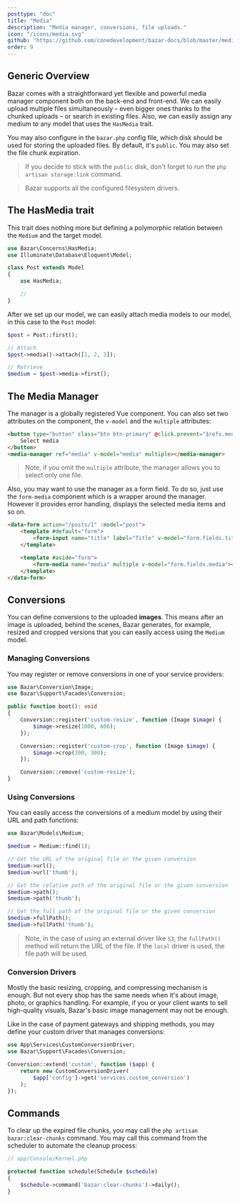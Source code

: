 ```yaml
---
posttype: "doc"
title: "Media"
description: "Media manager, conversions, file uploads."
icon: "/icons/media.svg"
github: "https://github.com/conedevelopment/bazar-docs/blob/master/media.md"
order: 9
---
```


## Generic Overview

Bazar comes with a straightforward yet flexible and powerful media manager component both on the back-end and front-end. We can easily upload multiple files simultaneously – even bigger ones thanks to the chunked uploads – or search in existing files. Also, we can easily assign any medium to any model that uses the `HasMedia` trait.

You may also configure in the `bazar.php` config file, which disk should be used for storing the uploaded files. By default, it's `public`. You may also set the file chunk expiration.

> If you decide to stick with the `public` disk, don't forget to run the `php artisan storage:link` command.

> Bazar supports all the configured filesystem drivers.

## The HasMedia trait

This trait does nothing more but defining a polymorphic relation between the `Medium` and the target model.

```php
use Bazar\Concerns\HasMedia;
use Illuminate\Database\Eloquent\Model;

class Post extends Model
{
    use HasMedia;

    //
}
```

After we set up our model, we can easily attach media models to our model, in this case to the `Post` model:

```php
$post = Post::first();

// Attach
$post->media()->attach([1, 2, 3]);

// Retrieve
$medium = $post->media->first();
```

## The Media Manager

The manager is a globally registered Vue component. You can also set two attributes on the component, the `v-model` and the `multiple` attributes:

```html
<button type="button" class="btn btn-primary" @click.prevent="$refs.media.open()">
    Select media
</button>
<media-manager ref="media" v-model="media" multiple></media-manager>
```

> Note, if you omit the `multiple` attribute, the manager allows you to select only one file.

Also, you may want to use the manager as a form field. To do so, just use the `form-media` component which is a wrapper around the manager. However it provides error handling, displays the selected media items and so on.

```html
<data-form action="/posts/1" :model="post">
    <template #default="form">
        <form-input name="title" label="Title" v-model="form.fields.title"></form-input>
    </template>

    <template #aside="form">
        <form-media name="media" multiple v-model="form.fields.media"></form-media>
    </template>
</data-form>
```

## Conversions

You can define conversions to the uploaded **images**. This means after an image is uploaded, behind the scenes, Bazar generates, for example, resized and cropped versions that you can easily access using the `Medium` model.

### Managing Conversions

You may register or remove conversions in one of your service providers:

```php
use Bazar\Conversion\Image;
use Bazar\Support\Facades\Conversion;

public function boot(): void
{
    Conversion::register('custom-resize', function (Image $image) {
        $image->resize(1000, 600);
    });

    Conversion::register('custom-crop', function (Image $image) {
        $image->crop(300, 300);
    });

    Conversion::remove('custom-resize');
}
```

### Using Conversions

You can easily access the conversions of a medium model by using their URL and path functions:

```php
use Bazar\Models\Medium;

$medium = Medium::find(1);

// Get the URL of the original file or the given conversion
$medium->url();
$medium->url('thumb');

// Get the relative path of the original file or the given conversion
$medium->path();
$medium->path('thumb');

// Get the full path of the original file or the given conversion
$medium->fullPath();
$medium->fullPath('thumb');
```

> Note, in the case of using an external driver like `S3`, the `fullPath()` method will return the URL of the file. If the `local` driver is used, the file path will be used.

### Conversion Drivers

Mostly the basic resizing, cropping, and compressing mechanism is enough. But not every shop has the same needs when it's about image, photo, or graphics handling. For example, if you or your client wants to sell high-quality visuals, Bazar's basic image management may not be enough.

Like in the case of payment gateways and shipping methods, you may define your custom driver that manages conversions:

```php
use App\Services\CustomConversionDriver;
use Bazar\Support\Facades\Conversion;

Conversion::extend('custom', function ($app) {
    return new CustomConversionDriver(
        $app['config']->get('services.custom_conversion')
    );
});
```

## Commands

To clear up the expired file chunks, you may call the `php artisan bazar:clear-chunks` command. You may call this command from the scheduler to automate the cleanup process:

```php
// app/Console/Kernel.php

protected function schedule(Schedule $schedule)
{
    $schedule->command('bazar:clear-chunks')->daily();
}
```
